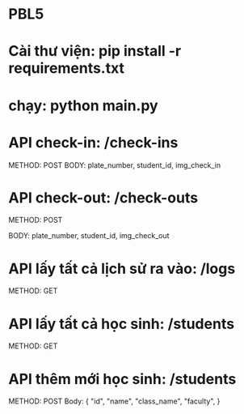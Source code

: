 # PBL5
# Cài thư viện: pip install -r requirements.txt
# chạy: python main.py

# API check-in: /check-ins
METHOD: POST
BODY: plate_number, student_id, img_check_in

# API check-out: /check-outs
METHOD: POST

BODY: plate_number, student_id, img_check_out

# API lấy tất cả lịch sử ra vào: /logs
METHOD: GET

# API lấy tất cả học sinh: /students
METHOD: GET

# API thêm mới học sinh: /students
METHOD: POST
Body:
    {
        "id",
        "name",
        "class_name",
        "faculty",
    }
